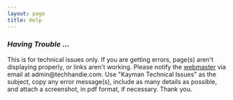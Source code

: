```yaml
---
layout: page
title: Help
---
```


<section id="page-content">
    <div class="help-container">
        <h3 class="help"><i>Having Trouble ...</i></h3>
        <p class="help">
            This is for technical issues only. If you are getting errors, page(s) aren't displaying properly, or links aren't working.
            Please notify the <a href="mailto:admin@techhandie.com?Subject=Kayman20%Technical20%Issues" target="_top"> webmaster</a>
            via email at admin@techhandie.com. Use "Kayman Technical Issues" as the subject, copy any error message(s), include 
            as many details as possible, and attach a screenshot, in pdf format, if necessary. Thank you. 
        </p>
    </div>
</section>